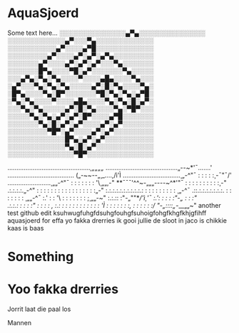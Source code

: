 # AquaSjoerd
Some text here...
░░░░░░░░░░░░░░░▄▀▄░░░░░░░░░░░░░░░
░░░░░░░░░░░░░▄▀░░░▀▄░░░░░░░░░░░░░
░░░░░░░░░░░▄▀░░░░▄▀█░░░░░░░░░░░░░
░░░░░░░░░▄▀░░░░▄▀░▄▀░▄▀▄░░░░░░░░░
░░░░░░░▄▀░░░░▄▀░▄▀░▄▀░░░▀▄░░░░░░░
░░░░░░░█▀▄░░░░▀█░▄▀░░░░░░░▀▄░░░░░
░░░▄▀▄░▀▄░▀▄░░░░▀░░░░▄█▄░░░░▀▄░░░
░▄▀░░░▀▄░▀▄░▀▄░░░░░▄▀░█░▀▄░░░░▀▄░
░█▀▄░░░░▀▄░█▀░░░░░░░▀█░▀▄░▀▄░▄▀█░
░▀▄░▀▄░░░░▀░░░░▄█▄░░░░▀▄░▀▄░█░▄▀░
░░░▀▄░▀▄░░░░░▄▀░█░▀▄░░░░▀▄░▀█▀░░░
░░░░░▀▄░▀▄░▄▀░▄▀░█▀░░░░▄▀█░░░░░░░
░░░░░░░▀▄░█░▄▀░▄▀░░░░▄▀░▄▀░░░░░░░
░░░░░░░░░▀█▀░▄▀░░░░▄▀░▄▀░░░░░░░░░
░░░░░░░░░░░░░█▀▄░▄▀░▄▀░░░░░░░░░░░
░░░░░░░░░░░░░▀▄░█░▄▀░░░░░░░░░░░░░
░░░░░░░░░░░░░░░▀█▀░░░░░░░░░░░░░░░

...............…………………………._¸„„„„_
…………………….…………...„--~*'¯…….'\
………….…………………… („-~~--„¸_….,/ì'Ì
…….…………………….¸„-^"¯ : : : : :¸-¯"¯/'
……………………¸„„-^"¯ : : : : : : : '\¸„„,-"
**¯¯¯'^^~-„„„----~^*'"¯ : : : : : : : : : :¸-"
.:.:.:.:.„-^" : : : : : : : : : : : : : : : : :„-"
:.:.:.:.:.:.:.:.:.:.: : : : : : : : : : ¸„-^¯
.::.:.:.:.:.:.:.:. : : : : : : : ¸„„-^¯
:.' : : '\ : : : : : : : ;¸„„-~"
:.:.:: :"-„""***/*'ì¸'¯
:.': : : : :"-„ : : :"\
.:.:.: : : : :" : : : : \,
:.: : : : : : : : : : : : 'Ì
: : : : : : :, : : : : : :/
"-„_::::_„-*__„„~"
another test 
github edit
ksuhwugfuhgfdsuhgfouhgfsuhoigfohgfkhgfkhjgfihff aquasjoerd for effa
yo fakka drerries ik gooi jullie de sloot in
jaco is chikkie
kaas is baas
# Something

Yoo fakka drerries
=======
 Jorrit laat die paal los

Mannen
